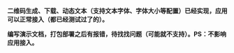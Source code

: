 **二维码生成、下载、动态文本（支持文本字体、字体大小等配置）已经实现，应用可以正常接入（都已经测试过了的）。**

**编写演示文档，打包部署之后有报错，待找找问题（可能就不支持）。PS：不影响应用接入。**
<testQrCode></testQrCode>

